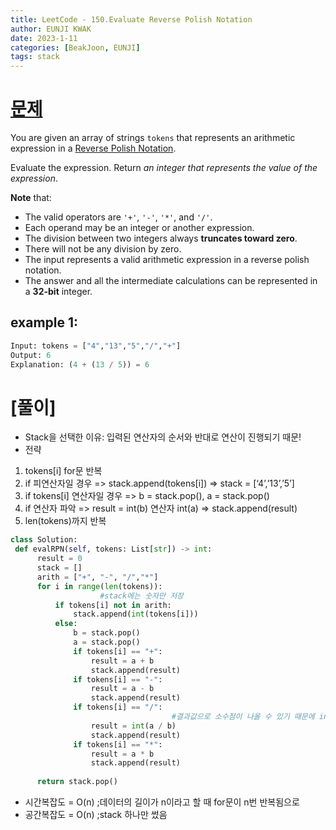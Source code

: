 ```yaml
---
title: LeetCode - 150.Evaluate Reverse Polish Notation
author: EUNJI KWAK
date: 2023-1-11
categories: [BeakJoon, EUNJI]
tags: stack
---
```


# [문제](https://leetcode.com/problems/evaluate-reverse-polish-notation/)

You are given an array of strings `tokens` that represents an arithmetic expression in a [Reverse Polish Notation](https://en.wikipedia.org/wiki/Reverse_Polish_notation).

Evaluate the expression. Return *an integer that represents the value of the expression*.

**Note** that:

- The valid operators are `'+'`, `'-'`, `'*'`, and `'/'`.
- Each operand may be an integer or another expression.
- The division between two integers always **truncates toward zero**.
- There will not be any division by zero.
- The input represents a valid arithmetic expression in a reverse polish notation.
- The answer and all the intermediate calculations can be represented in a **32-bit** integer.

## example 1:

```python
Input: tokens = ["4","13","5","/","+"]
Output: 6
Explanation: (4 + (13 / 5)) = 6
```

# [풀이]

- Stack을 선택한 이유: 입력된 연산자의 순서와 반대로 연산이 진행되기 때문!
- 전략
1. tokens[i] for문 반복
2. if 피연산자일 경우 => stack.append(tokens[i]) => stack = [‘4’,’13’,’5’]
3. if tokens[i] 연산자일 경우 => b = stack.pop(), a = stack.pop()
4. if 연산자 파악 => result = int(b) 연산자 int(a) => stack.append(result)
5. len(tokens)까지 반복

```python
class Solution:
 def evalRPN(self, tokens: List[str]) -> int:
      result = 0
      stack = []
      arith = ["+", "-", "/","*"]
      for i in range(len(tokens)):
					#stack에는 숫자만 저장
          if tokens[i] not in arith:
              stack.append(int(tokens[i]))
          else:
              b = stack.pop()
              a = stack.pop()
              if tokens[i] == "+":
                  result = a + b
                  stack.append(result)
              if tokens[i] == "-":
                  result = a - b
                  stack.append(result)
              if tokens[i] == "/":
									#결과값으로 소수점이 나올 수 있기 때문에 int형을 취해서 처리
                  result = int(a / b)
                  stack.append(result)
              if tokens[i] == "*":
                  result = a * b
                  stack.append(result)
 
      return stack.pop()
```

- 시간복잡도 = O(n) ;데이터의 길이가 n이라고 할 때 for문이 n번 반복됨으로
- 공간복잡도 = O(n) ;stack 하나만 썼음

